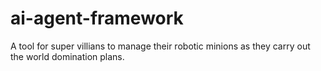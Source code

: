 # ai-agent-framework
A tool for super villians to manage their robotic minions as they carry out the world domination plans. 

